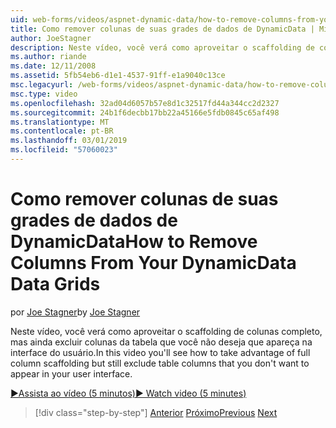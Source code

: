 ```yaml
---
uid: web-forms/videos/aspnet-dynamic-data/how-to-remove-columns-from-your-dynamicdata-data-grids
title: Como remover colunas de suas grades de dados de DynamicData | Microsoft Docs
author: JoeStagner
description: Neste vídeo, você verá como aproveitar o scaffolding de colunas completo, mas ainda excluir colunas da tabela que você não deseja que apareça em seu uma interface do usuário...
ms.author: riande
ms.date: 12/11/2008
ms.assetid: 5fb54eb6-d1e1-4537-91ff-e1a9040c13ce
msc.legacyurl: /web-forms/videos/aspnet-dynamic-data/how-to-remove-columns-from-your-dynamicdata-data-grids
msc.type: video
ms.openlocfilehash: 32ad04d6057b57e8d1c32517fd44a344cc2d2327
ms.sourcegitcommit: 24b1f6decbb17bb22a45166e5fdb0845c65af498
ms.translationtype: MT
ms.contentlocale: pt-BR
ms.lasthandoff: 03/01/2019
ms.locfileid: "57060023"
---
```

<a name="how-to-remove-columns-from-your-dynamicdata-data-grids"></a><span data-ttu-id="71c7a-103">Como remover colunas de suas grades de dados de DynamicData</span><span class="sxs-lookup"><span data-stu-id="71c7a-103">How to Remove Columns From Your DynamicData Data Grids</span></span>
====================
<span data-ttu-id="71c7a-104">por [Joe Stagner](https://github.com/JoeStagner)</span><span class="sxs-lookup"><span data-stu-id="71c7a-104">by [Joe Stagner](https://github.com/JoeStagner)</span></span>

<span data-ttu-id="71c7a-105">Neste vídeo, você verá como aproveitar o scaffolding de colunas completo, mas ainda excluir colunas da tabela que você não deseja que apareça na interface do usuário.</span><span class="sxs-lookup"><span data-stu-id="71c7a-105">In this video you'll see how to take advantage of full column scaffolding but still exclude table columns that you don't want to appear in your user interface.</span></span>

[<span data-ttu-id="71c7a-106">&#9654;Assista ao vídeo (5 minutos)</span><span class="sxs-lookup"><span data-stu-id="71c7a-106">&#9654; Watch video (5 minutes)</span></span>](https://channel9.msdn.com/Blogs/ASP-NET-Site-Videos/how-to-remove-columns-from-your-dynamicdata-data-grids)

> [!div class="step-by-step"]
> <span data-ttu-id="71c7a-107">[Anterior](how-to-implement-custom-field-validation-with-imperative-logic-in-vb-or-c.md)
> [Próximo](how-to-create-table-specific-custom-forms-in-an-aspnet-dynamic-data-application.md)</span><span class="sxs-lookup"><span data-stu-id="71c7a-107">[Previous](how-to-implement-custom-field-validation-with-imperative-logic-in-vb-or-c.md)
[Next](how-to-create-table-specific-custom-forms-in-an-aspnet-dynamic-data-application.md)</span></span>
